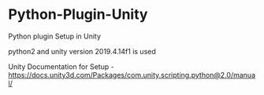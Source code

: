 # Python-Plugin-Unity
Python plugin Setup in Unity

python2 and unity version 2019.4.14f1 is used

Unity Documentation for Setup - https://docs.unity3d.com/Packages/com.unity.scripting.python@2.0/manual/ 
